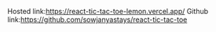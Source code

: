 Hosted link:https://react-tic-tac-toe-lemon.vercel.app/
Github link:https://github.com/sowjanyastays/react-tic-tac-toe
